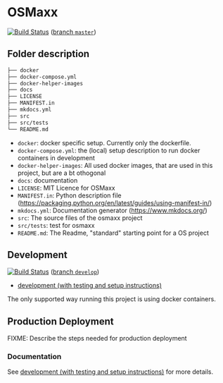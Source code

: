 # OSMaxx

[![Build Status](https://travis-ci.org/geometalab/osmaxx.svg?branch=master)](https://travis-ci.org/geometalab/osmaxx) ([branch `master`](https://github.com/geometalab/osmaxx/tree/master))


## Folder description

```bash
├── docker
├── docker-compose.yml
├── docker-helper-images
├── docs
├── LICENSE
├── MANIFEST.in
├── mkdocs.yml
├── src
├── src/tests
└── README.md
```

* `docker`: docker specific setup. Currently only the dockerfile.
* `docker-compose.yml`: the (local) setup description to run docker containers in development
* `docker-helper-images`: All used docker images, that are used in this project, but are a bt othogonal
* `docs`: documentation
* `LICENSE`: MIT Licence for OSMaxx
* `MANIFEST.in`: Python description file (https://packaging.python.org/en/latest/guides/using-manifest-in/)
* `mkdocs.yml`: Documentation generator (https://www.mkdocs.org/)
* `src`: The source files of the osmaxx project
* `src/tests`: test for osmaxx
* `README.md`: The Readme, "standard" starting point for a OS project

## Development

[![Build Status](https://travis-ci.org/geometalab/osmaxx.svg?branch=develop)](https://travis-ci.org/geometalab/osmaxx) ([branch `develop`](https://github.com/geometalab/osmaxx/tree/develop))

* [development (with testing and setup instructions)](/docs/development/development.md)

The only supported way running this project is using docker containers.

## Production Deployment

FIXME: Describe the steps needed for production deployment

### Documentation

See [development (with testing and setup instructions)](/docs/development/development.md) for more details.
